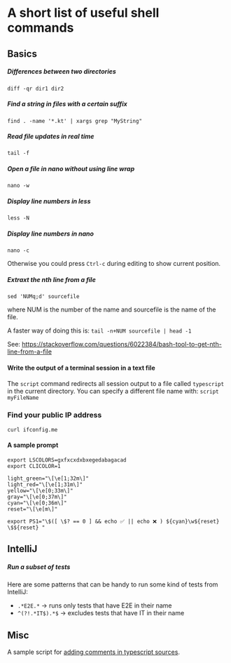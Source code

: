 # A short list of useful shell commands

## Basics

##### Differences between two directories
`diff -qr dir1 dir2`

##### Find a string in files with a certain suffix
`find . -name '*.kt' | xargs grep "MyString"`

##### Read file updates in real time
`tail -f` 

##### Open a file in nano without using line wrap
`nano -w` 

##### Display line numbers in less
`less -N`

##### Display line numbers in nano
`nano -c`

Otherwise you could press `Ctrl-c` during editing to show current position. 

##### Extraxt the nth line from a file
`sed 'NUMq;d' sourcefile`

where NUM is the number of the name and sourcefile is the name of the file.

A faster way of doing this is:
`tail -n+NUM sourcefile | head -1`

See: https://stackoverflow.com/questions/6022384/bash-tool-to-get-nth-line-from-a-file

#### Write the output of a terminal session in a text file
The `script` command redirects all session output to a file called `typescript` in the current directory. 
You can specify a different file name with:
`script myFileName`

### Find your public IP address
`curl ifconfig.me`

#### A sample prompt
```shell
export LSCOLORS=gxfxcxdxbxegedabagacad
export CLICOLOR=1

light_green="\[\e[1;32m\]"
light_red="\[\e[1;31m\]"
yellow="\[\e[0;33m\]"
gray="\[\e[0;37m\]"
cyan="\[\e[0;36m\]"
reset="\[\e[m\]"

export PS1="\$([ \$? == 0 ] && echo ✅ || echo ❌ ) ${cyan}\w${reset} \$${reset} "
```

## IntelliJ
##### Run a subset of tests
Here are some patterns that can be handy to run some kind of tests from IntelliJ:
* `.*E2E.*` -> runs only tests that have E2E in their name
* `^(?!.*IT$).*$` -> excludes tests that have IT in their name


## Misc
A sample script for [adding comments in typescript sources](add_comments.sh).